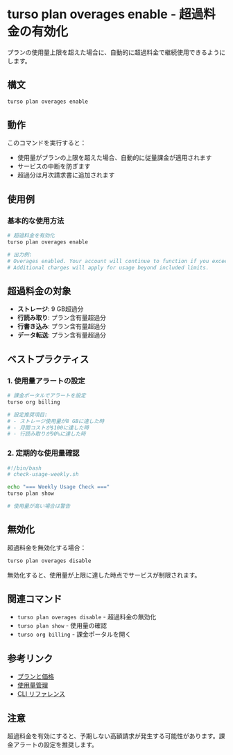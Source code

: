 # turso plan overages enable - 超過料金の有効化

プランの使用量上限を超えた場合に、自動的に超過料金で継続使用できるようにします。

## 構文

```bash
turso plan overages enable
```

## 動作

このコマンドを実行すると：

- 使用量がプランの上限を超えた場合、自動的に従量課金が適用されます
- サービスの中断を防ぎます
- 超過分は月次請求書に追加されます

## 使用例

### 基本的な使用方法

```bash
# 超過料金を有効化
turso plan overages enable

# 出力例:
# Overages enabled. Your account will continue to function if you exceed plan limits.
# Additional charges will apply for usage beyond included limits.
```

## 超過料金の対象

- **ストレージ**: 9 GB超過分
- **行読み取り**: プラン含有量超過分
- **行書き込み**: プラン含有量超過分
- **データ転送**: プラン含有量超過分

## ベストプラクティス

### 1. 使用量アラートの設定

```bash
# 課金ポータルでアラートを設定
turso org billing

# 設定推奨項目:
# - ストレージ使用量が8 GBに達した時
# - 月間コストが$100に達した時
# - 行読み取りが90%に達した時
```

### 2. 定期的な使用量確認

```bash
#!/bin/bash
# check-usage-weekly.sh

echo "=== Weekly Usage Check ==="
turso plan show

# 使用量が高い場合は警告
```

## 無効化

超過料金を無効化する場合：

```bash
turso plan overages disable
```

無効化すると、使用量が上限に達した時点でサービスが制限されます。

## 関連コマンド

- `turso plan overages disable` - 超過料金の無効化
- `turso plan show` - 使用量の確認
- `turso org billing` - 課金ポータルを開く

## 参考リンク

- [プランと価格](../../help/pricing.md)
- [使用量管理](../../help/usage-management.md)
- [CLI リファレンス](../README.md)

## 注意

超過料金を有効にすると、予期しない高額請求が発生する可能性があります。課金アラートの設定を推奨します。
